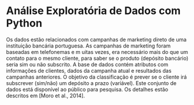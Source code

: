 #  Análise Exploratória de Dados com Python
Os dados estão relacionados com campanhas de marketing direto de uma instituição bancária portuguesa. As campanhas de marketing foram baseadas em telefonemas e m uitas vezes, era necessário mais do que um contato para o mesmo cliente, para saber se o produto (depósito bancário) seria sim ou não subscrito. A base de dados contém atributos com informações de clientes, dados da campanha atual e resultados das campanhas anteriores. O objetivo da classificação é prever se o cliente irá subscrever (sim/não) um depósito a prazo (variável). Este conjunto de dados está disponível ao público para pesquisa. Os detalhes estão descritos em [Moro et al., 2014].

